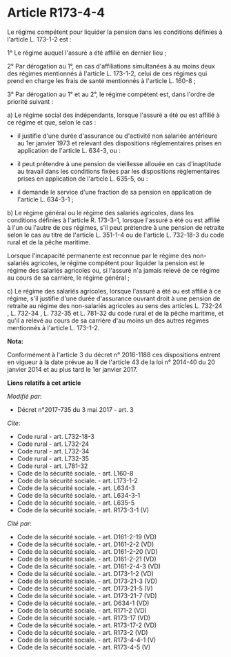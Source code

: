 # Article R173-4-4

Le régime compétent pour liquider la pension dans les conditions définies à l'article L. 173-1-2 est : 

1° Le régime auquel l'assuré a été affilié en dernier lieu ; 

2° Par dérogation au 1°, en cas d'affiliations simultanées à au moins deux des régimes mentionnés à l'article L. 173-1-2,
celui de ces régimes qui prend en charge les frais de santé mentionnés à l'article L. 160-8 ; 

3° Par dérogation au 1° et au 2°, le régime compétent est, dans l'ordre de priorité suivant : 

a) Le régime social des indépendants, lorsque l'assuré a été ou est affilié à ce régime et que, selon le cas :

- il justifie d'une durée d'assurance ou d'activité non salariée antérieure au 1er janvier 1973 et relevant des dispositions
réglementaires prises en application de l'article L. 634-3, ou :

- il peut prétendre à une pension de vieillesse allouée en cas d'inaptitude au travail dans les conditions fixées par les
dispositions règlementaires prises en application de l'article L. 635-5, ou :

- il demande le service d'une fraction de sa pension en application de l'article L. 634-3-1 ; 

b) Le régime général ou le régime des salariés agricoles, dans les conditions définies à l'article R. 173-3-1, lorsque
l'assuré a été ou est affilié à l'un ou l'autre de ces régimes, s'il peut prétendre à une pension de retraite selon le cas au
titre de l'article L. 351-1-4 ou de l'article  L. 732-18-3  du code rural et de la pêche maritime. 

Lorsque l'incapacité permanente est reconnue par le régime des non-salariés agricoles, le régime compétent pour liquider la
pension est le régime des salariés agricoles ou, si l'assuré n'a jamais relevé de ce régime au cours de sa carrière, le
régime général ; 

c) Le régime des salariés agricoles, lorsque l'assuré a été ou est affilié à ce régime, s'il justifie d'une durée d'assurance
ouvrant droit à une pension de retraite au régime des non-salariés agricoles au sens des articles  L. 732-24 ,  L. 732-34 ,
L. 732-35  et  L. 781-32  du code rural et de la pêche maritime, et qu'il a relevé au cours de sa carrière d'au moins un des
autres régimes mentionnés à l'article L. 173-1-2.

**Nota:**

Conformément à l'article 3 du décret n° 2016-1188 ces dispositions entrent en vigueur à la date prévue au II de l'article 43
de la loi n° 2014-40 du 20 janvier 2014 et au plus tard le 1er janvier 2017.

**Liens relatifs à cet article**

_Modifié par_:

  - Décret n°2017-735 du 3 mai 2017 - art. 3

_Cite_:

  - Code rural - art. L732-18-3
  - Code rural - art. L732-24
  - Code rural - art. L732-34
  - Code rural - art. L732-35
  - Code rural - art. L781-32
  - Code de la sécurité sociale. - art. L160-8
  - Code de la sécurité sociale. - art. L173-1-2
  - Code de la sécurité sociale. - art. L634-3
  - Code de la sécurité sociale. - art. L634-3-1
  - Code de la sécurité sociale. - art. L635-5
  - Code de la sécurité sociale. - art. R173-3-1 (V)

_Cité par_:

  - Code de la sécurité sociale. - art. D161-2-19 (VD)
  - Code de la sécurité sociale. - art. D161-2-2 (VD)
  - Code de la sécurité sociale. - art. D161-2-20 (VD)
  - Code de la sécurité sociale. - art. D161-2-21 (VD)
  - Code de la sécurité sociale. - art. D161-2-4-3 (VD)
  - Code de la sécurité sociale. - art. D173-1-2 (VD)
  - Code de la sécurité sociale. - art. D173-21-3 (VD)
  - Code de la sécurité sociale. - art. D173-21-5 (V)
  - Code de la sécurité sociale. - art. D173-21-7 (VD)
  - Code de la sécurité sociale. - art. D634-1 (VD)
  - Code de la sécurité sociale. - art. R171-2 (VD)
  - Code de la sécurité sociale. - art. R173-17 (VD)
  - Code de la sécurité sociale. - art. R173-17-2 (VD)
  - Code de la sécurité sociale. - art. R173-2 (VD)
  - Code de la sécurité sociale. - art. R173-4-4-1 (V)
  - Code de la sécurité sociale. - art. R173-4-5 (V)
